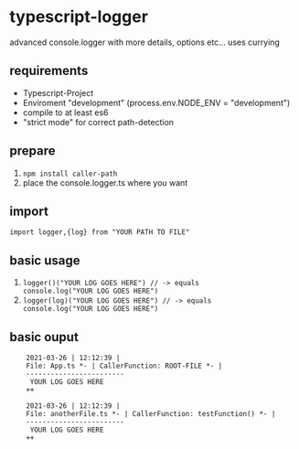 # typescript-logger
advanced console.logger with more details, options etc... uses currying

## requirements
- Typescript-Project
- Enviroment "development" (process.env.NODE_ENV = "development")
- compile to at least es6
- "strict mode" for correct path-detection

## prepare
1. <code>npm install caller-path</code>
2. place the console.logger.ts where you want

## import
<code>import logger,{log} from "YOUR PATH TO FILE"</code>

## basic usage
1. <code>logger()("YOUR LOG GOES HERE") // -> equals console.log("YOUR LOG GOES HERE")</code>
2. <code>logger(log)("YOUR LOG GOES HERE") // -> equals console.log("YOUR LOG GOES HERE")</code>

## basic ouput
```
    2021-03-26 | 12:12:39 |
    File: App.ts *- | CallerFunction: ROOT-FILE *- |
    ------------------------
     YOUR LOG GOES HERE
    ++
```
```
    2021-03-26 | 12:12:39 |
    File: anotherFile.ts *- | CallerFunction: testFunction() *- |
    ------------------------
     YOUR LOG GOES HERE
    ++
```




